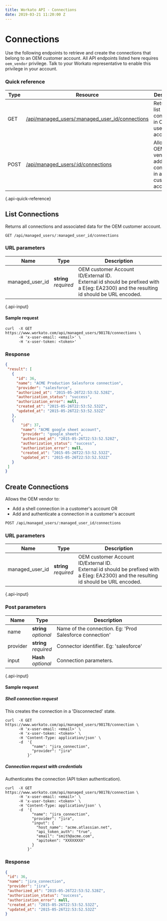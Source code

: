```yaml
---
title: Workato API - Connections
date: 2019-03-21 11:20:00 Z
---
```


# Connections

Use the following endpoints to retrieve and create the connections that belong to an OEM customer account. All API endpoints listed here requires `oem_vendor` privilege. Talk to your Workato representative to enable this privilege in your account.

### Quick reference

| Type |Resource | Description |
|------|---------|-------------|
| GET  | [/api/managed_users/:managed_user_id/connections](#list-connections) | Returns a list of connections in OEM user's account. |
| POST | [/api/managed_users/:id/connections](#create-connections) | Allows the OEM vendor to add a shell connection in a customer's account. |
{.api-quick-reference}

## List Connections

Returns all connections and associated data for the OEM customer account.

```
GET /api/managed_users/:managed_user_id/connections
```
### URL parameters

| Name | Type | Description |
|------|------|-------------|
| managed_user_id | **string**<br>_required_ | OEM customer Account ID/External ID. <br>External id should be prefixed with a E(eg: EA2300) and the resulting id should be URL encoded. |
{.api-input}

#### Sample request

```shell
curl  -X GET https://www.workato.com/api/managed_users/98178/connections \
      -H 'x-user-email: <email>' \
      -H 'x-user-token: <token>'
```

### Response

```json
{
 "result": [
   {
     "id": 36,
     "name": "ACME Production Salesforce connection",
     "provider": "salesforce",
     "authorized_at": "2015-05-26T22:53:52.528Z",
     "authorization_status": "success",
     "authorization_error": null,
     "created_at": "2015-05-26T22:53:52.532Z",
     "updated_at": "2015-05-26T22:53:52.532Z"
   },
   {
       "id": 37,
       "name": "ACME google sheet account",
       "provider": "google_sheets",
       "authorized_at": "2015-05-26T22:53:52.528Z",
       "authorization_status": "success",
       "authorization_error": null,
       "created_at": "2015-05-26T22:53:52.532Z",
       "updated_at": "2015-05-26T22:53:52.532Z"
   }
 ]
}
```

## Create Connections
Allows the OEM vendor to:
- Add a shell connection in a customer's account OR
- Add and authenticate a connection in a customer's account

```
POST /api/managed_users/:managed_user_id/connections
```


### URL parameters

| Name | Type | Description |
|------|------|-------------|
| managed_user_id | **string**<br>_required_ | OEM customer Account ID/External ID. <br>External id should be prefixed with a E(eg: EA2300) and the resulting id should be URL encoded. |
{.api-input}

### Post parameters
| Name | Type | Description |
|------|------|-------------|
| name | **string**<br>_optional_ | Name of the connection. Eg: 'Prod Salesforce connection'
| provider | **string**<br>_required_ | Connector identifier. Eg: 'salesforce' |
| input | **Hash**<br>_optional_ | Connection parameters. |
{.api-input}


#### Sample request

##### Shell connection request
This creates the connection in a 'Disconnected' state.

```shell
curl  -X GET https://www.workato.com/api/managed_users/98178/connection \
      -H 'x-user-email: <email>' \
      -H 'x-user-token: <token>' \
      -H 'Content-Type: application/json' \
      -d  '{
            "name": "jira_connection",
            "provider": "jira"
          }'
```

##### Connection request with credentials
Authenticates the connection (API token authentication).

```shell
curl  -X GET https://www.workato.com/api/managed_users/98178/connection \
      -H 'x-user-email: <email>' \
      -H 'x-user-token: <token>' \
      -H 'Content-Type: application/json' \
      -d  '{
            "name": "jira_connection",
            "provider": "jira",
            "input": {
              "host_name": "acme.atlassian.net",
              "api_token_auth": "true",
              "email": "smith@acme.com",
              "apitoken": "XXXXXXXX"
            }
          }'
```


### Response

```json
{
 "id": 36,
 "name": "jira_connection",
 "provider": "jira",
 "authorized_at": "2015-05-26T22:53:52.528Z",
 "authorization_status": "success",
 "authorization_error": null,
 "created_at": "2015-05-26T22:53:52.532Z",
 "updated_at": "2015-05-26T22:53:52.532Z"
}
```
